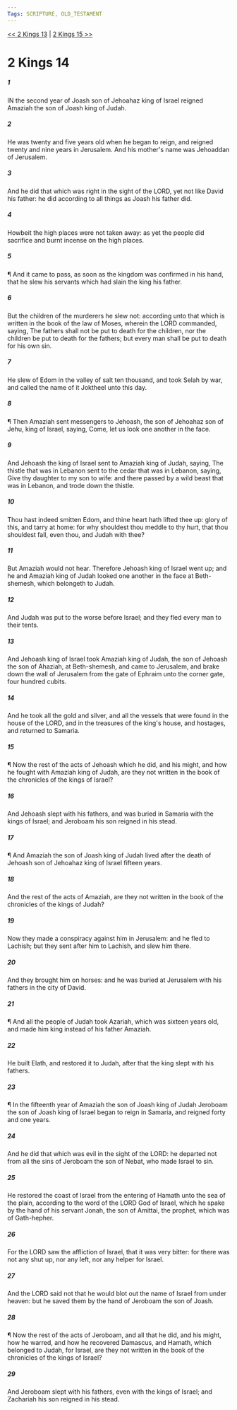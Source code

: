 ```yaml
---
Tags: SCRIPTURE, OLD_TESTAMENT
---
```


[<< 2 Kings 13](OLD_TESTAMENT/12_2_Kings/2_Kings_13.md) | [2 Kings 15 >>](OLD_TESTAMENT/12_2_Kings/2_Kings_15.md)

# 2 Kings 14

##### 1

IN the second year of Joash son of Jehoahaz king of Israel reigned Amaziah the son of Joash king of Judah.

##### 2

He was twenty and five years old when he began to reign, and reigned twenty and nine years in Jerusalem. And his mother's name was Jehoaddan of Jerusalem.

##### 3

And he did that which was right in the sight of the LORD, yet not like David his father: he did according to all things as Joash his father did.

##### 4

Howbeit the high places were not taken away: as yet the people did sacrifice and burnt incense on the high places.

##### 5

¶ And it came to pass, as soon as the kingdom was confirmed in his hand, that he slew his servants which had slain the king his father.

##### 6

But the children of the murderers he slew not: according unto that which is written in the book of the law of Moses, wherein the LORD commanded, saying, The fathers shall not be put to death for the children, nor the children be put to death for the fathers; but every man shall be put to death for his own sin.

##### 7

He slew of Edom in the valley of salt ten thousand, and took Selah by war, and called the name of it Joktheel unto this day.

##### 8

¶ Then Amaziah sent messengers to Jehoash, the son of Jehoahaz son of Jehu, king of Israel, saying, Come, let us look one another in the face.

##### 9

And Jehoash the king of Israel sent to Amaziah king of Judah, saying, The thistle that was in Lebanon sent to the cedar that was in Lebanon, saying, Give thy daughter to my son to wife: and there passed by a wild beast that was in Lebanon, and trode down the thistle.

##### 10

Thou hast indeed smitten Edom, and thine heart hath lifted thee up: glory of this, and tarry at home: for why shouldest thou meddle to thy hurt, that thou shouldest fall, even thou, and Judah with thee?

##### 11

But Amaziah would not hear. Therefore Jehoash king of Israel went up; and he and Amaziah king of Judah looked one another in the face at Beth-shemesh, which belongeth to Judah.

##### 12

And Judah was put to the worse before Israel; and they fled every man to their tents.

##### 13

And Jehoash king of Israel took Amaziah king of Judah, the son of Jehoash the son of Ahaziah, at Beth-shemesh, and came to Jerusalem, and brake down the wall of Jerusalem from the gate of Ephraim unto the corner gate, four hundred cubits.

##### 14

And he took all the gold and silver, and all the vessels that were found in the house of the LORD, and in the treasures of the king's house, and hostages, and returned to Samaria.

##### 15

¶ Now the rest of the acts of Jehoash which he did, and his might, and how he fought with Amaziah king of Judah, are they not written in the book of the chronicles of the kings of Israel?

##### 16

And Jehoash slept with his fathers, and was buried in Samaria with the kings of Israel; and Jeroboam his son reigned in his stead.

##### 17

¶ And Amaziah the son of Joash king of Judah lived after the death of Jehoash son of Jehoahaz king of Israel fifteen years.

##### 18

And the rest of the acts of Amaziah, are they not written in the book of the chronicles of the kings of Judah?

##### 19

Now they made a conspiracy against him in Jerusalem: and he fled to Lachish; but they sent after him to Lachish, and slew him there.

##### 20

And they brought him on horses: and he was buried at Jerusalem with his fathers in the city of David.

##### 21

¶ And all the people of Judah took Azariah, which was sixteen years old, and made him king instead of his father Amaziah.

##### 22

He built Elath, and restored it to Judah, after that the king slept with his fathers.

##### 23

¶ In the fifteenth year of Amaziah the son of Joash king of Judah Jeroboam the son of Joash king of Israel began to reign in Samaria, and reigned forty and one years.

##### 24

And he did that which was evil in the sight of the LORD: he departed not from all the sins of Jeroboam the son of Nebat, who made Israel to sin.

##### 25

He restored the coast of Israel from the entering of Hamath unto the sea of the plain, according to the word of the LORD God of Israel, which he spake by the hand of his servant Jonah, the son of Amittai, the prophet, which was of Gath-hepher.

##### 26

For the LORD saw the affliction of Israel, that it was very bitter: for there was not any shut up, nor any left, nor any helper for Israel.

##### 27

And the LORD said not that he would blot out the name of Israel from under heaven: but he saved them by the hand of Jeroboam the son of Joash.

##### 28

¶ Now the rest of the acts of Jeroboam, and all that he did, and his might, how he warred, and how he recovered Damascus, and Hamath, which belonged to Judah, for Israel, are they not written in the book of the chronicles of the kings of Israel?

##### 29

And Jeroboam slept with his fathers, even with the kings of Israel; and Zachariah his son reigned in his stead.
